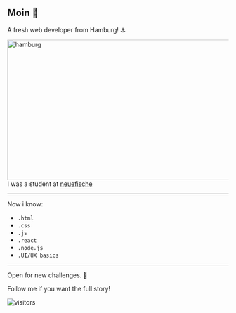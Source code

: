 ## Moin :wave:

A fresh web developer from Hamburg! :anchor:

<img src="https://www.merian.de/uploads/media/1920x1080/00/2980-Lichterherz-auf-der-Elbphilharmonie.jpg?v=1-0" alt="hamburg" align="right" display="inline-block" width="640" height="320" />

I was a student at [neuefische](https://www.neuefische.de/bootcamp/web-development)

---

Now i know: 
- `.html`
- `.css`
- `.js`
- `.react`
- `.node.js`
- `.UI/UX basics`

---

Open for new challenges. :muscle:

Follow me if you want the full story! 

![visitors](https://profile-counter.glitch.me/JanAlSaifi/count.svg)

